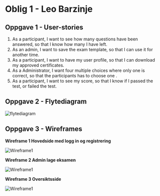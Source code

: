 # Oblig 1 - Leo Barzinje #

## Oppgave 1 - User-stories ##

<ol>
<li>As a participant, I want to see how many questions have been answered, so that I know how many I have left.</li>
<li>As an admin, I want to save the exam template, so that I can use it for another time.</li>
<li>As a participant, I want to have my user profile, so that I can download my approved certificates. </li>
<li>As a Administrator, I want four multiple choices where only one is correct, so that the participants has to choose one .</li>
<li>As a participant, I want to see my score, so that I know if I passed the test, or failed the test. </li>
</ol>


## Oppgave 2 - Flytediagram

![flytediagram ](https://gyazo.com/7d4b9c5fe4f2bd78de8be401c66e25de.png)

## Oppgave 3 - Wireframes

**Wireframe 1 Hovedside med logg in og registrering**

![Wireframe1 ](https://gyazo.com/34ee84710136a392d687cf2e420ed5f1.png)

**Wireframe 2 Admin lage eksamen**

![Wireframe1 ](https://gyazo.com/fac2c41e0ffc2cddc19dbd7f26e4259d.png)

**Wireframe 3 Oversiktsside**

![Wireframe1 ](https://gyazo.com/75d272ccee48421616837bbfd50af01f.png)

